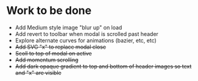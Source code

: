 # Work to be done

- Add Medium style image "blur up" on load
- Add revert to toolbar when modal is scrolled past header
- Explore alternate curves for animations (bazier, etc, etc)
- ~~Add SVG "x" to replace modal close~~
- ~~Scoll to top of modal on active~~
- ~~Add momentum scrolling~~
- ~~Add dark opaque gradient to top and bottom of header images so text and "x" are visible~~
